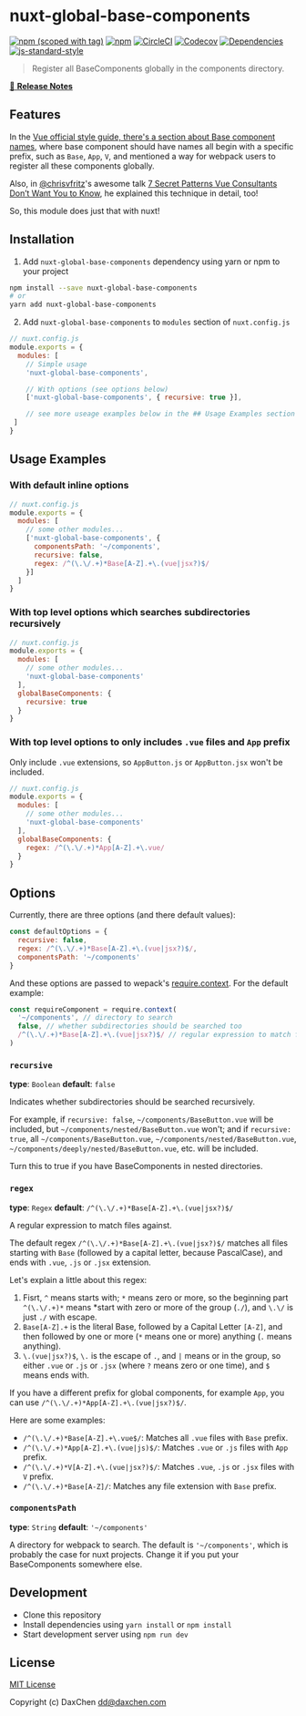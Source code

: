 # nuxt-global-base-components
[![npm (scoped with tag)](https://img.shields.io/npm/v/nuxt-global-base-components/latest.svg?style=flat-square)](https://npmjs.com/package/nuxt-global-base-components)
[![npm](https://img.shields.io/npm/dt/nuxt-global-base-components.svg?style=flat-square)](https://npmjs.com/package/nuxt-global-base-components)
[![CircleCI](https://img.shields.io/circleci/project/github/DaxChen/nuxt-global-base-components.svg?style=flat-square)](https://circleci.com/gh/DaxChen/nuxt-global-base-components)
[![Codecov](https://img.shields.io/codecov/c/github/DaxChen/nuxt-global-base-components.svg?style=flat-square)](https://codecov.io/gh/DaxChen/nuxt-global-base-components)
[![Dependencies](https://david-dm.org/DaxChen/nuxt-global-base-components/status.svg?style=flat-square)](https://david-dm.org/DaxChen/nuxt-global-base-components)
[![js-standard-style](https://img.shields.io/badge/code_style-standard-brightgreen.svg?style=flat-square)](http://standardjs.com)

> Register all BaseComponents globally in the components directory.

[📖 **Release Notes**](./CHANGELOG.md)



## Features

In the [Vue official style guide, there's a section about Base component names](https://vuejs.org/v2/style-guide/#Base-component-names-strongly-recommended), where base component should have names all begin with a specific prefix, such as `Base`, `App`, `V`, and mentioned a way for webpack users to register all these components globally.

Also, in [@chrisvfritz](https://github.com/chrisvfritz)'s awesome talk [7 Secret Patterns Vue Consultants Don’t Want You to Know](https://youtu.be/7lpemgMhi0k?t=6m7s), he explained this technique in detail, too!

So, this module does just that with nuxt!



## Installation

1. Add `nuxt-global-base-components` dependency using yarn or npm to your project

```sh
npm install --save nuxt-global-base-components
# or
yarn add nuxt-global-base-components
```

2. Add `nuxt-global-base-components` to `modules` section of `nuxt.config.js`

```js
// nuxt.config.js
module.exports = {
  modules: [
    // Simple usage
    'nuxt-global-base-components',

    // With options (see options below)
    ['nuxt-global-base-components', { recursive: true }],

    // see more useage examples below in the ## Usage Examples section
 ]
}
```



## Usage Examples


### With default inline options
```js
// nuxt.config.js
module.exports = {
  modules: [
    // some other modules...
    ['nuxt-global-base-components', {
      componentsPath: '~/components',
      recursive: false,
      regex: /^(\.\/.+)*Base[A-Z].+\.(vue|jsx?)$/
    }]
  ]
}
```


### With top level options which searches subdirectories recursively
```js
// nuxt.config.js
module.exports = {
  modules: [
    // some other modules...
    'nuxt-global-base-components'
  ],
  globalBaseComponents: {
    recursive: true
  }
}
```


### With top level options to only includes `.vue` files and `App` prefix

Only include `.vue` extensions, so `AppButton.js` or `AppButton.jsx` won't be included.

```js
// nuxt.config.js
module.exports = {
  modules: [
    // some other modules...
    'nuxt-global-base-components'
  ],
  globalBaseComponents: {
    regex: /^(\.\/.+)*App[A-Z].+\.vue/
  }
}
```



## Options

Currently, there are three options (and there default values):

```js
const defaultOptions = {
  recursive: false,
  regex: /^(\.\/.+)*Base[A-Z].+\.(vue|jsx?)$/,
  componentsPath: '~/components'
}
```

And these options are passed to wepack's [require.context](https://webpack.js.org/guides/dependency-management/#require-context). For the default example:

```js
const requireComponent = require.context(
  '~/components', // directory to search
  false, // whether subdirectories should be searched too
  /^(\.\/.+)*Base[A-Z].+\.(vue|jsx?)$/ // regular expression to match files against
)
```


### `recursive`
**type**: `Boolean`
**default**: `false`

Indicates whether subdirectories should be searched recursively.

For example, if `recursive: false`, `~/components/BaseButton.vue` will be included, but `~/components/nested/BaseButton.vue` won't;
and if `recursive: true`, all `~/components/BaseButton.vue`, `~/components/nested/BaseButton.vue`, `~/components/deeply/nested/BaseButton.vue`, etc. will be included.

Turn this to true if you have BaseComponents in nested directories.


### `regex`
**type**: `Regex`
**default**: `/^(\.\/.+)*Base[A-Z].+\.(vue|jsx?)$/`

A regular expression to match files against.

The default regex `/^(\.\/.+)*Base[A-Z].+\.(vue|jsx?)$/` matches all files starting with `Base` (followed by a capital letter, because PascalCase), and ends with `.vue`, `.js` or `.jsx` extension.

Let's explain a little about this regex:
1. Fisrt, `^` means starts with; `*` means zero or more, so the beginning part `^(\.\/.+)*` means *start with zero or more of the group (`./`), and `\.\/` is just `./` with escape.
2. `Base[A-Z].+` is the literal Base, followed by a Capital Letter `[A-Z]`, and then followed by one or more (`*` means one or more) anything (`.` means anything).
3. `\.(vue|jsx?)$`, `\.` is the escape of `.`, and `|` means or in the group, so either `.vue` or `.js` or `.jsx` (where `?` means zero or one time), and `$` means ends with.

If you have a different prefix for global components, for example `App`, you can use `/^(\.\/.+)*App[A-Z].+\.(vue|jsx?)$/`.

Here are some examples:

 - `/^(\.\/.+)*Base[A-Z].+\.vue$/`: Matches all `.vue` files with `Base` prefix.
 - `/^(\.\/.+)*App[A-Z].+\.(vue|js)$/`: Matches `.vue` or `.js` files with `App` prefix.
 - `/^(\.\/.+)*V[A-Z].+\.(vue|jsx?)$/`: Matches `.vue`, `.js` or `.jsx` files with `V` prefix.
 - `/^(\.\/.+)*Base[A-Z]/`: Matches any file extension with `Base` prefix.


### `componentsPath`
**type**: `String`
**default**: `'~/components'`

A directory for webpack to search. The default is `'~/components'`, which is probably the case for nuxt projects. Change it if you put your BaseComponents somewhere else.



## Development

- Clone this repository
- Install dependencies using `yarn install` or `npm install`
- Start development server using `npm run dev`



## License

[MIT License](./LICENSE)

Copyright (c) DaxChen <dd@daxchen.com>
